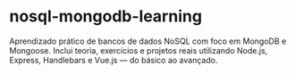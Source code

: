 # nosql-mongodb-learning
Aprendizado prático de bancos de dados NoSQL com foco em MongoDB e Mongoose. Inclui teoria, exercícios e projetos reais utilizando Node.js, Express, Handlebars e Vue.js — do básico ao avançado.
